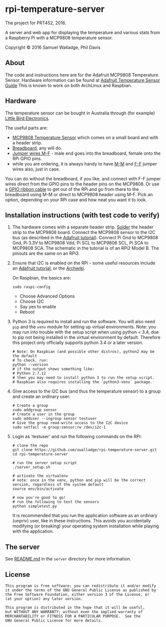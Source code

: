 
# rpi-temperature-server

The project for PRT452, 2016.

A server and web app for displaying the temperature and various stats from a Raspberry Pi with a MCP9808
temperature sensor.

Copyright © 2016 Samuel Walladge, Phil Davis


## About

The code and instructions here are for the Adafruit MCP9808 Temperature Sensor.
Hardware information can be found at [Adafruit Temperature Sensor Guide](https://cdn-learn.adafruit.com/downloads/pdf/adafruit-mcp9808-precision-i2c-temperature-sensor-guide.pdf)
This is known to work on both ArchLinux and Raspbian.


## Hardware

The temperature sensor can be bought in Australia through (for example) [Little Bird Electronics](https://littlebirdelectronics.com.au).

The useful parts are:

- [MCP9808 Temperature Sensor](https://littlebirdelectronics.com.au/products/mcp9808-high-accuracy-i2c-temperature-sensor-breakout-board) which comes on a small board and with a header strip.
- [Breadboard](https://littlebirdelectronics.com.au/products/breadboard-mini-modular-green), any will do.
- [Jumper wires M-F](https://littlebirdelectronics.com.au/products/jumper-wires-premium-6-m-f-pack-of-10) - male end goes into the breadboard, female onto the RPi GPIO pins.
- while you are ordering, it is always handy to have [M-M](https://littlebirdelectronics.com.au/products/jumper-wires-premium-6-m-m-pack-of-10) and [F-F](https://littlebirdelectronics.com.au/products/jumper-wires-premium-6-f-f-pack-of-10) jumper wires also, just in case.

You can do without the breadboard, if you like, and connect with F-F jumper wires direct from the GPIO pins to the header pins on the MCP9808.
Or use a [GPIO ribbon cable](https://littlebirdelectronics.com.au/products/raspberry-pi-gpio-ribbon-cable-40-pin-6-rpi2-b) to get out of the RPi and go from there to the breadboard using M-M or direct to MCP9808 header using M-F.
Pick an option, depending on your RPi case and how neat you want it to look.


## Installation instructions (with test code to verify)

1. The hardware comes with a separate header strip. 
   [Solder](https://learn.adafruit.com/adafruit-mcp9808-precision-i2c-temperature-sensor-guide/wiring) 
   the header strip to the MCP9808 board. 
   Connect the MCP9808 sensor to the I2C bus (as described in the [Adafruit
   tutorial](https://learn.adafruit.com/mcp9808-temperature-sensor-python-library/hardware)).
   Connect Pi Gnd to MCP9808 Gnd, Pi 3.3V to MCP9808 Vdd, Pi SCL to MCP9808 SCL, Pi SCA to MCP9808 SCA.
   The schematic in the tutorial is of an RPi2 Model B. The pinouts are the same on an RPi3.

2. Ensure that I2C is enabled on the RPi - some useful resources include an [Adafruit
   tutorial](https://learn.adafruit.com/adafruits-raspberry-pi-lesson-4-gpio-setup/configuring-i2c), or the
   [Archwiki](https://wiki.archlinux.org/index.php/Raspberry_Pi#I2C).

    On Raspbian, the basics are:

    ```
    sudo raspi-config
    ```

    - Choose Advanced Options
    - Choose I2C
    - Say yes to enable
    - Reboot

3. Python 3 is required to install and run the software. You will also need `pip` and the `venv` module for setting up
   virtual environments. Note: you may run into trouble with the setup script when using python < 3.4, due to pip not
   being installed in the virtual environment by default. Therefore this project only officially supports python 3.4 or
   a later version.

    ```
    # Note: On Raspbian (and possible other distros), python2 may be the default
    # To check, run:
    python --version
    # if the output shows something like:
    # Python 2.7.12
    # then you may need to install python 3 to run the setup script.
    # Raspbian also requires installing the `python3-venv` package.
    ```

4. Give access to the I2C bus (and thus the temperature sensor) to a group and create an ordinary user:

    ```
    # Create a group
    sudo addgroup sensor
    # Create a user in the group
    sudo adduser --ingroup sensor testuser
    # Give the group read-write access to the I2C device
    sudo setfacl -m group:sensor:rw /dev/i2c-1
    ```

5. Login as 'testuser' and run the following commands on the RPi:

    ```
    # clone the repo
    git clone https://github.com/swalladge/rpi-temperature-server.git
    cd rpi-temperature-server

    # run the server setup script
    ./server_setup.sh

    # activate the virtualenv
    # note: once in the venv, python and pip will be the correct version, regardless of the system default
    source env/bin/activate

    # now you're good to go!
    # run the following to test the sensors
    python simpletest.py
    ```

    It is recommended that you run the application software as an ordinary (unpriv) user, like in these instructions. This avoids you accidentally modifying (or breaking) your operating system installation while playing with the application.


## The server

See [README.md](server/README.md) in the `server` directory for more information.


## License

    This program is free software: you can redistribute it and/or modify
    it under the terms of the GNU General Public License as published by
    the Free Software Foundation, either version 3 of the License, or
    (at your option) any later version.

    This program is distributed in the hope that it will be useful,
    but WITHOUT ANY WARRANTY; without even the implied warranty of
    MERCHANTABILITY or FITNESS FOR A PARTICULAR PURPOSE.  See the
    GNU General Public License for more details.

